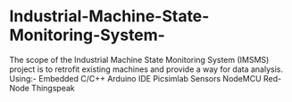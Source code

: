 # Industrial-Machine-State-Monitoring-System-
The scope of the Industrial Machine State Monitoring System (IMSMS) project is to retrofit existing machines and provide a way for data analysis.
Using:-
Embedded C/C++
Arduino IDE
Picsimlab
Sensors
NodeMCU
Red-Node
Thingspeak
